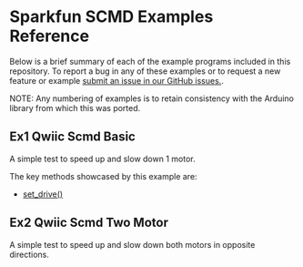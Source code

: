 # Sparkfun SCMD Examples Reference
Below is a brief summary of each of the example programs included in this repository. To report a bug in any of these examples or to request a new feature or example [submit an issue in our GitHub issues.](https://github.com/sparkfun/qwiic_scmd_py/issues). 

NOTE: Any numbering of examples is to retain consistency with the Arduino library from which this was ported. 

## Ex1 Qwiic Scmd Basic
A simple test to speed up and slow down 1 motor.

The key methods showcased by this example are:
- [set_drive()](https://docs.sparkfun.com/qwiic_scmd_py/classqwiic__scmd_1_1_qwiic_scmd.html#a209a6517d8baac78edaacfd13b556eff)

## Ex2 Qwiic Scmd Two Motor
A simple test to speed up and slow down both motors in opposite directions.
